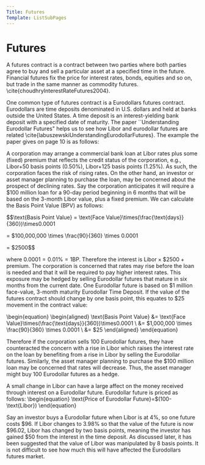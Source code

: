 ```yaml
---
Title: Futures
Template: ListSubPages
---
```


# Futures

A futures contract is a contract between two parties where both parties agree to buy and sell a particular 
asset at a specified time in the future.  Financial futures fix the price for interest rates, bonds, 
equities and so on, but trade in the same manner as commodity futures. \cite{choudhryInterestRateFutures2004}.

One common type of futures contract is a Eurodollars futures contract. Eurodollars are time deposits 
denominated in U.S. dollars and held at banks outside the United States. A time deposit is an 
interest-yielding bank deposit with a specified date of maturity. The paper ``Understanding Eurodollar Futures" 
helps us to see how Libor and eurodollar futures are related \cite{labuszewskiUnderstandingEurodollarFutures}. 
The example the paper gives on page 10 is as follows:

A corporation may arrange a commercial bank loan at Libor rates plus some (fixed) premium that reflects 
the credit status of the corporation, e.g., Libor+50 basis points (0.50\%), Libor+125 basis points (1.25\%).
As such, the corporation faces the risk of rising rates. On the other hand, an investor or asset manager
planning to purchase the loan, may be concerned about the prospect of declining rates. Say the corporation
anticipates it will require a \$100 million loan for a 90-day period beginning in 6 months that will be based 
on the 3-month Libor value, plus a fixed premium. We can calculate the Basis Point Value (BPV) as follows:


$$\text{Basis Point Value} = \text{Face Value}\times(\frac{\text{days}}{360})\times0.0001 

= \$100,000,000 \times \frac{90}{360} \times 0.0001 

= \$2500$$

where $0.0001 = 0.01\% = 1\text{BP}$. Therefore the interest is $\text{Libor}\times\$2500+\text{premium}$. The corporation is concerned that rates may rise before the loan is needed and that it will be required to pay higher interest rates. This exposure may be hedged by selling Eurodollar futures that mature in six months from the current date. One Eurodollar future is based on \$1 million face-value, 3-month maturity Eurodollar Time Deposit. If the value of the futures contract should change by one basis point, this equates to \$25 movement in the contract value:

\begin{equation}
\begin{aligned}
\text{Basis Point Value} &= \text{Face Value}\times(\frac{\text{days}}{360})\times0.0001 \\
&= \$1,000,000 \times \frac{90}{360} \times 0.0001 \\
&= \$25
\end{aligned}
\end{equation}

Therefore if the corporation sells 100 Eurodollar futures, they have counteracted the concern with a rise in Libor which raises the interest rate on the loan by benefiting from a rise in Libor by selling the Eurodollar futures. Similarly, the asset manager planning to purchase the \$100 million loan may be concerned that rates will decrease. Thus, the asset manager might buy 100 Eurodollar futures as a hedge. 

A small change in Libor can have a large affect on the money received through interest on a Eurodollar future. Eurodollar future is priced as follows:
\begin{equation}
\text{Price of Eurodollar Future}=\$(100-\text{Libor})
\end{equation}

Say an investor buys a Eurodollar future when Libor is at 4\%, so one future costs $\$96$. If Libor changes to 3.98\% so that the value of the future is now \$96.02, Libor has changed by two basis points, meaning the investor has gained \$50 from the interest in the time deposit. As discussed later, it has been suggested that the value of Libor was manipulated by 8 basis points. It is not difficult to see how much this will have affected the Eurodollars futures market. 
